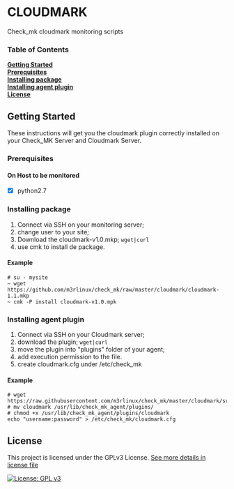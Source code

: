 # CLOUDMARK

Check_mk cloudmark monitoring scripts


### Table of Contents
**[Getting Started](#getting-started)**<br>
**[Prerequisites](#prerequisites)**<br>
**[Installing package](#installing-package)**<br>
**[Installing agent plugin](#installing-agent-plugin)**<br>
**[License](#license)**<br>


## Getting Started

These instructions will get you the cloudmark plugin correctly installed on your Check_MK Server and Cloudmark Server.

### Prerequisites

#### On Host to be monitored
- [x] python2.7

### Installing package

1. Connect via SSH on your monitoring server;
1. change user to your site;
1. Download the cloudmark-v1.0.mkp; `wget|curl`
1. use cmk to install de package.


#### Example
```
# su - mysite
~ wget https://github.com/m3rlinux/check_mk/raw/master/cloudmark/cloudmark-1.1.mkp
~ cmk -P install cloudmark-v1.0.mpk
```


### Installing agent plugin

1. Connect via SSH on your Cloudmark server;
1. download the plugin; `wget|curl`
1. move the plugin into "plugins" folder of your agent;
1. add execution permission to the file.
1. create cloudmark.cfg under /etc/check_mk

#### Example

```
# wget https://raw.githubusercontent.com/m3rlinux/check_mk/master/cloudmark/src/plugins/cloudmark
# mv cloudmark /usr/lib/check_mk_agent/plugins/
# chmod +x /usr/lib/check_mk_agent/plugins/cloudmark
echo "username:password" > /etc/check_mk/cloudmark.cfg
```

## License

This project is licensed under the GPLv3 License. [See more details in license file](../LICENSE)

[![License: GPL v3](https://img.shields.io/badge/License-GPLv3-blue.svg)](https://www.gnu.org/licenses/gpl-3.0)
